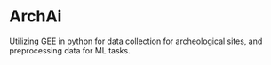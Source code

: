 # ArchAi
Utilizing GEE in python for data collection for archeological sites, and preprocessing data for ML tasks.
